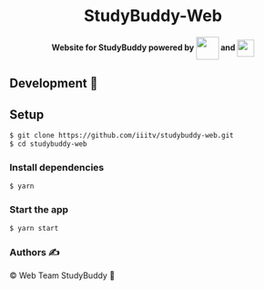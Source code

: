 <h1 align="center">StudyBuddy-Web</h1>

<h4 align="center"> Website for StudyBuddy powered by
<img src="https://cdn2.iconfinder.com/data/icons/designer-skills/128/react-512.png" width="40" align="center"> and
<img src="https://img.icons8.com/windows/32/000000/django.png" width="30" align="center"></h4>

## Development 🔧

## Setup

```sh
$ git clone https://github.com/iiitv/studybuddy-web.git
$ cd studybuddy-web
```
### Install dependencies
```sh
$ yarn
```
### Start the app
```sh
$ yarn start
```

### Authors :writing_hand:

©️ Web Team StudyBuddy :tada:
